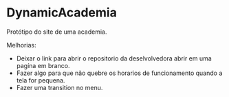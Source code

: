 # DynamicAcademia
 Protótipo  do site de uma academia. 
 
   Melhorias: 
- Deixar o link para abrir o repositorio da deselvolvedora abrir em uma pagína em branco.
- Fazer algo para que não quebre os horarios de funcionamento quando a tela for pequena. 
- Fazer uma transition no menu. 
